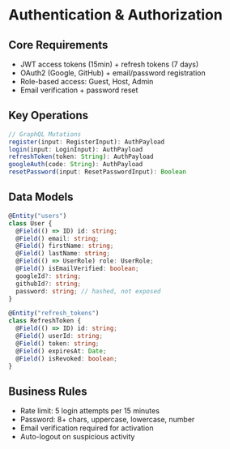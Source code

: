 # Authentication & Authorization

## Core Requirements

- JWT access tokens (15min) + refresh tokens (7 days)
- OAuth2 (Google, GitHub) + email/password registration
- Role-based access: Guest, Host, Admin
- Email verification + password reset

## Key Operations

```typescript
// GraphQL Mutations
register(input: RegisterInput): AuthPayload
login(input: LoginInput): AuthPayload
refreshToken(token: String): AuthPayload
googleAuth(code: String): AuthPayload
resetPassword(input: ResetPasswordInput): Boolean
```

## Data Models

```typescript
@Entity("users")
class User {
  @Field(() => ID) id: string;
  @Field() email: string;
  @Field() firstName: string;
  @Field() lastName: string;
  @Field(() => UserRole) role: UserRole;
  @Field() isEmailVerified: boolean;
  googleId?: string;
  githubId?: string;
  password: string; // hashed, not exposed
}

@Entity("refresh_tokens")
class RefreshToken {
  @Field(() => ID) id: string;
  @Field() userId: string;
  @Field() token: string;
  @Field() expiresAt: Date;
  @Field() isRevoked: boolean;
}
```

## Business Rules

- Rate limit: 5 login attempts per 15 minutes
- Password: 8+ chars, uppercase, lowercase, number
- Email verification required for activation
- Auto-logout on suspicious activity

